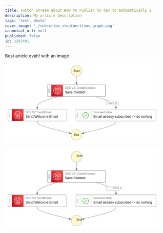 ```yaml
---
title: Twitch Stream about How to Publish to dev.to automatically 2
description: My article description
tags: 'test, devto'
cover_image: './subscribe_stepfunctions_graph.png'
canonical_url: null
published: false
id: 1207401
---
```


<!-- the preamble is called frontmatter. See docs at https://dev.to/p/editor_guide#front-matter -->

Best article evah! with an image

![Step Functions Graph for Subscription Workflow](./subscribe_stepfunctions_graph.png)

<!-- seems like SVGs can be uploaded but on dev.to they get transformed into non-svg images -->

![Step Functions Graph for Subscription Workflow AS SVG](./subscribe_stepfunctions_graph.svg)
